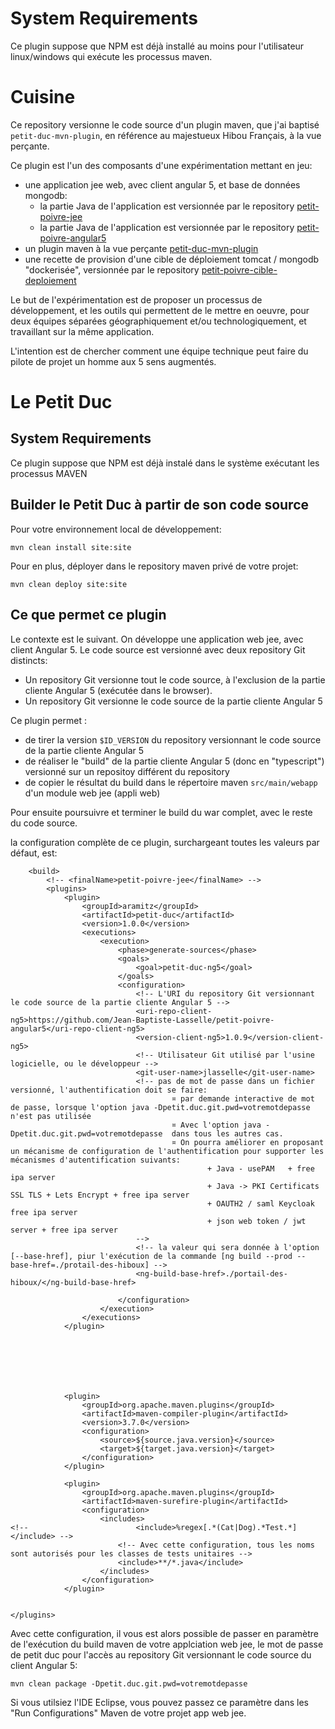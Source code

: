 # System Requirements

Ce plugin suppose que NPM est déjà installé au moins pour l'utilisateur linux/windows qui exécute les processus maven.

# Cuisine

Ce repository versionne le code source d'un plugin maven, que j'ai baptisé `petit-duc-mvn-plugin`, en 
référence au majestueux Hibou Français, à la vue perçante.


Ce plugin est l'un des composants d'une expérimentation mettant en jeu:
* une application jee web, avec client angular 5, et base de données mongodb:
  * la partie Java de l'application est versionnée par le repository [petit-poivre-jee](https://github.com/Jean-Baptiste-Lasselle/petit-poivre-jee)
  * la partie Java de l'application est versionnée par le repository [petit-poivre-angular5](https://github.com/Jean-Baptiste-Lasselle/petit-poivre-angular5)
* un plugin maven à la vue perçante [petit-duc-mvn-plugin](https://github.com/Jean-Baptiste-Lasselle/petit-duc-mvn-plugin)
* une recette de provision d'une cible de déploiement tomcat / mongodb "dockerisée",  versionnée par le repository [petit-poivre-cible-deploiement](https://github.com/Jean-Baptiste-Lasselle/cible-deploiement-petit-poivre)


Le but de l'expérimentation est de proposer un processus de développement, et les outils qui permettent de le mettre en oeuvre, pour deux 
équipes séparées géographiquement et/ou technologiquement, et travaillant sur la même application.

L'intention est de chercher comment une équipe technique peut faire du pilote de projet 
un homme aux 5 sens augmentés.


# Le Petit Duc

## System Requirements 

Ce plugin suppose que NPM est déjà instalé dans le système exécutant les processus MAVEN

## Builder le Petit Duc à partir de son code source

Pour votre environnement local de développement:

```
mvn clean install site:site
```

Pour en plus, déployer dans le repository maven privé de votre projet:

```
mvn clean deploy site:site
```



## Ce que permet ce plugin 


Le contexte est le suivant.
On développe une application web jee, avec client Angular 5. Le code source est versionné avec deux repository Git distincts:
* Un repository Git versionne tout le code source, à l'exclusion de la partie cliente Angular 5 (exécutée dans le browser).
* Un repository Git versionne le code source de la partie cliente Angular 5

Ce plugin permet :
* de tirer la version `$ID_VERSION` du repository versionnant le code source de la partie cliente Angular 5
* de réaliser le "build" de la partie cliente Angular 5 (donc en "typescript") versionné sur un repositoy différent du repository
* de copier le résultat du build dans le répertoire maven `src/main/webapp` d'un module web jee (appli web)

Pour ensuite poursuivre et terminer le build du war complet, avec le reste du code source.

la configuration complète de ce plugin, surchargeant toutes les valeurs par défaut, est:

```
	<build>
		<!-- <finalName>petit-poivre-jee</finalName> -->
		<plugins>
			<plugin>
				<groupId>aramitz</groupId>
				<artifactId>petit-duc</artifactId>
				<version>1.0.0</version>
				<executions>
					<execution>
						<phase>generate-sources</phase>
						<goals>
							<goal>petit-duc-ng5</goal>
						</goals>
						<configuration>
							<!-- L'URI du repository Git versionnant le code source de la partie cliente Angular 5 -->
							<uri-repo-client-ng5>https://github.com/Jean-Baptiste-Lasselle/petit-poivre-angular5</uri-repo-client-ng5>
							<version-client-ng5>1.0.9</version-client-ng5>
							<!-- Utilisateur Git utilisé par l'usine logicielle, ou le développeur -->
							<git-user-name>jlasselle</git-user-name>
							<!-- pas de mot de passe dans un fichier versionné, l'authentification doit se faire:
									¤ par demande interactive de mot de passe, lorsque l'option java -Dpetit.duc.git.pwd=votremotdepasse n'est pas utilisée
									¤ Avec l'option java -Dpetit.duc.git.pwd=votremotdepasse  dans tous les autres cas. 
									¤ On pourra améliorer en proposant un mécanisme de configuration de l'authentification pour supporter les mécanismes d'autentification suivants: 
											+ Java - usePAM   + free ipa server
											+ Java -> PKI Certificats SSL TLS + Lets Encrypt + free ipa server   
											+ OAUTH2 / saml Keycloak free ipa server   
											+ json web token / jwt server + free ipa server
							-->
							<!-- la valeur qui sera donnée à l'option [--base-href], piur l'exécution de la commande [ng build --prod --base-href=./protail-des-hiboux] -->
							<ng-build-base-href>./portail-des-hiboux/</ng-build-base-href>

						</configuration>
					</execution>
				</executions>
			</plugin>

			
			
			
			
			
			
			<plugin>
				<groupId>org.apache.maven.plugins</groupId>
				<artifactId>maven-compiler-plugin</artifactId>
				<version>3.7.0</version>
				<configuration>
					<source>${source.java.version}</source>
					<target>${target.java.version}</target>
				</configuration>
			</plugin>

			<plugin>
				<groupId>org.apache.maven.plugins</groupId>
				<artifactId>maven-surefire-plugin</artifactId>
				<configuration>
					<includes>
<!-- 						<include>%regex[.*(Cat|Dog).*Test.*]</include> -->
						<!-- Avec cette configuration, tous les noms sont autorisés pour les classes de tests unitaires -->
						<include>**/*.java</include>
					</includes>
				</configuration>
			</plugin>


</plugins>
```
Avec cette configuration, il vous est alors possible de passer en paramètre de l'exécution du build maven 
de votre applciation web jee, le mot de passe de petit duc pour l'accès au repository Git versionnant le code source du client Angular 5:


`mvn clean package -Dpetit.duc.git.pwd=votremotdepasse`


Si vous utilsiez l'IDE Eclipse, vous pouvez passez ce paramètre dans les "Run Configurations" Maven de votre projet app web jee.






